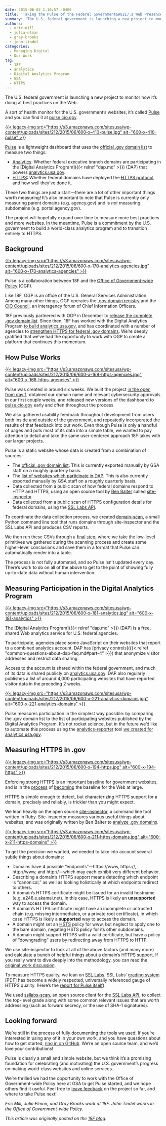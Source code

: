 ```yaml
---
date: 2015-06-03 1:10:57 -0400
title: 'Taking the Pulse of the Federal Government&#8217;s Web Presence'
summary: 'The U.S. federal government is launching a new project to monitor how it&#8217;s doing at best practices on the Web. A sort of health monitor for the U.S. government&#8217;s websites, it&#8217;s called Pulse and you can find it at pulse.cio.gov. Pulse is a lightweight dashboard that uses the official .gov domain list'
authors:
  - eric-mill
  - julia-elman
  - gray-brooks
  - john-tindel
categories:
  - Managing Digital
  - Our Work
tag:
  - 18F
  - analytics
  - Digital Analytics Program
  - GSA
  - HTTPS
---
```


The U.S. federal government is launching a new project to monitor how it&#8217;s doing at best practices on the Web.

A sort of health monitor for the U.S. government&#8217;s websites, it&#8217;s called [Pulse](https://pulse.cio.gov/) and you can find it at [pulse.cio.gov](https://pulse.cio.gov/).

[{{< legacy-img src="https://s3.amazonaws.com/sitesusa/wp-content/uploads/sites/212/2015/06/600-x-410-pulse.jpg" alt="600-x-410-pulse" >}}](https://pulse.cio.gov/)

[Pulse](https://pulse.cio.gov/) is a lightweight dashboard that uses the [official .gov domain list](https://github.com/GSA/data/blob/gh-pages/dotgov-domains/2015-03-15-federal.csv) to measure two things:

  * [Analytics](https://pulse.cio.gov/analytics/domains/): Whether federal executive branch domains are participating in the [Digital Analytics Program]({{< relref "dap.md" >}}) (DAP) that powers [analytics.usa.gov](https://analytics.usa.gov/).
  * [HTTPS](https://pulse.cio.gov/https/domains/): Whether federal domains have deployed the [HTTPS protocol](https://https.cio.gov/faq/), and how well they&#8217;ve done it.

These two things are just a start—there are a lot of other important things worth measuring! It&#8217;s also important to note that Pulse is currently only measuring parent domains (e.g. agency.gov) and is _not_ measuring subdomains (e.g. portal.agency.gov).

The project will hopefully expand over time to measure more best practices and more websites. In the meantime, Pulse is a commitment by the U.S. government to build a world-class analytics program and to transition entirely to HTTPS.

## Background

[{{< legacy-img src="https://s3.amazonaws.com/sitesusa/wp-content/uploads/sites/212/2015/06/600-x-170-analytics-agencies.jpg" alt="600-x-170-analytics-agencies" >}}](https://pulse.cio.gov/analytics/agencies/)

Pulse is a collaboration between 18F and the [Office of Government-wide Policy](http://www.gsa.gov/portal/content/104550) (OGP).

Like 18F, OGP is an office of the U.S. General Services Administration. Among many other things, OGP operates the [.gov domain registry](https://www.dotgov.gov/) and the [CIO Council](https://cio.gov/), an interagency forum of Chief Information Officers.

18F previously partnered with OGP in December to [release the complete .gov domain list](https://18f.gsa.gov/2014/12/18/a-complete-list-of-gov-domains/). Since then, 18F has worked with the Digital Analytics Program [to build analytics.usa.gov](https://18f.gsa.gov/2015/03/19/how-we-built-analytics-usa-gov/), and has coordinated with a number of agencies to [strengthen HTTPS for federal .gov domains](https://18f.gsa.gov/2015/02/09/the-first-gov-domains-hardcoded-into-your-browser-as-all-https/). We&#8217;re deeply gratified that we&#8217;ve had the opportunity to work with OGP to create a platform that continues this momentum.

## How Pulse Works

[{{< legacy-img src="https://s3.amazonaws.com/sitesusa/wp-content/uploads/sites/212/2015/06/600-x-168-https-agencies.jpg" alt="600-x-168-https-agencies" >}}](https://pulse.cio.gov/https/agencies/)

Pulse was created in around six weeks. We built the project [in the open from day 1](https://github.com/18f/pulse), obtained our domain name and relevant cybersecurity approvals in our first couple weeks, and released new versions of the dashboard to [pulse.cio.gov](https://pulse.cio.gov/) early and often throughout the process.

We also gathered usability feedback throughout development from users both inside and outside of the government, and repeatedly incorporated the results of that feedback into our work. Even though Pulse is only a handful of pages and puts most of its data into a simple table, we wanted to pay attention to detail and take the same user-centered approach 18F takes with our larger projects.

Pulse is a static website whose data is created from a combination of sources:

  * The [official .gov domain list](https://github.com/GSA/data/blob/gh-pages/dotgov-domains/2015-03-15-federal.csv). This is currently exported manually by GSA staff on a roughly quarterly basis.
  * The [list of websites which participate in DAP](https://analytics.usa.gov/data/sites.csv). This is also currently exported manually by GSA staff on a roughly quarterly basis.
  * Data collected from a public scan of how federal domains respond to HTTP and HTTPS, using an open source tool by [Ben Balter](https://twitter.com/benbalter) called [site-inspector](https://github.com/benbalter/site-inspector).
  * Data collected from a public scan of HTTPS configuration details for federal domains, using the [SSL Labs API](https://github.com/ssllabs/ssllabs-scan/blob/stable/ssllabs-api-docs.md).

To coordinate the data collection process, we created [domain-scan](https://github.com/18F/domain-scan), a small Python command line tool that runs domains through site-inspector and the SSL Labs API and produces CSV reports.

We then run these CSVs through a [final step](https://github.com/18F/pulse/blob/master/data/data.py), where we take the low-level primitives we gathered during the scanning process and create some higher-level conclusions and save them in a format that Pulse can automatically render into a table.

The process is not fully automated, and so Pulse isn&#8217;t updated every day. There&#8217;s work to do on all of the above to get to the point of showing fully up-to-date data without human intervention.

## Measuring Participation in the Digital Analytics Program

[{{< legacy-img src="https://s3.amazonaws.com/sitesusa/wp-content/uploads/sites/212/2015/06/600-x-181-analytics.jpg" alt="600-x-181-analytics" >}}](https://pulse.cio.gov/analytics/domains/)

The [Digital Analytics Program]({{< relref "dap.md" >}}) (DAP) is a free, shared Web analytics service for U.S. federal agencies.

To participate, agencies place some JavaScript on their websites that report to a combined analytics account. DAP has [privacy controls]({{< relref "common-questions-about-dap-faq.md#part-4" >}}) that anonymize visitor addresses and restrict data sharing.

Access to the account is shared within the federal government, and much of its data is shared publicly on [analytics.usa.gov](https://analytics.usa.gov/). DAP also regularly publishes a list of around 4,000 participating websites that have reported visitor data in the preceding 2 weeks.

[{{< legacy-img src="https://s3.amazonaws.com/sitesusa/wp-content/uploads/sites/212/2015/06/600-x-221-analytics-domains.jpg" alt="600-x-221-analytics-domains" >}}](https://pulse.cio.gov/analytics/domains/)

Pulse measures participation in the simplest way possible: by comparing the .gov domain list to the list of participating websites published by the Digital Analytics Program. It&#8217;s not rocket science, but in the future we&#8217;d like to automate this process using the [analytics-reporter](https://github.com/18F/analytics-reporter) tool [we created for analytics.usa.gov](https://18f.gsa.gov/2015/03/19/how-we-built-analytics-usa-gov/).

## Measuring HTTPS in .gov

[{{< legacy-img src="https://s3.amazonaws.com/sitesusa/wp-content/uploads/sites/212/2015/06/600-x-194-https.jpg" alt="600-x-194-https" >}}](https://pulse.cio.gov/https/domains/)

Enforcing strong HTTPS is an [important baseline](https://18f.gsa.gov/2014/11/13/why-we-use-https-in-every-gov-website-we-make/) for government websites, and is in the [process](https://blog.mozilla.org/security/2015/04/30/deprecating-non-secure-http/) of [becoming](https://www.chromium.org/Home/chromium-security/marking-http-as-non-secure) the baseline for the Web at large.

HTTPS is simple enough to detect, but characterizing HTTPS support for a domain, precisely and reliably, is trickier than you might expect.

We lean heavily on the open source [site-inspector](https://github.com/benbalter/site-inspector), a command line tool written in Ruby. Site-inspector measures various useful things about websites, and was originally written by Ben Balter to [analyze .gov domains](http://ben.balter.com/2015/05/11/third-analysis-of-federal-executive-dotgovs/).

[{{< legacy-img src="https://s3.amazonaws.com/sitesusa/wp-content/uploads/sites/212/2015/06/600-x-211-https-domains.jpg" alt="600-x-211-https-domains" >}}](https://pulse.cio.gov/https/domains/)

To get the precision we wanted, we needed to take into account several subtle things about domains:

  * Domains have 4 possible &#8220;endpoints&#8221;—https://www, https://, http://www, and http://—which may each exhibit very different behavior.
  * Describing a domain&#8217;s HTTPS support means detecting which endpoint is &#8220;canonical,&#8221; as well as looking holistically at which endpoints redirect to others.
  * A domain&#8217;s HTTPS certificate might be issued for an invalid hostname (e.g. a248.e.akamai.net). In this case, HTTPS is likely an **unsupported** way to access the domain.
  * A domain&#8217;s HTTPS certificate might have an incomplete or untrusted chain (e.g. missing intermediates, or a private root certificate), in which case HTTPS is likely a **supported** way to access the domain.
  * A domain might set an [HSTS](https://https.cio.gov/hsts/) policy for www, but neglect to apply one to the bare domain, negating HSTS policy for its other subdomains.
  * A domain might support HTTPS with a valid certificate, but have a policy of &#8220;downgrading&#8221; users by redirecting away from HTTPS to HTTP.

We use site-inspector to look at all of the above factors (and many more) and calculate a bunch of helpful things about a domain&#8217;s HTTPS support. If you really want to dive deeply into the methodology, you can read the [original work discussion](https://github.com/benbalter/site-inspector/pull/24).

To measure HTTPS quality, we lean on [SSL Labs](https://www.ssllabs.com/). SSL Labs&#8217; [grading system](https://www.ssllabs.com/downloads/SSL_Server_Rating_Guide.pdf) [PDF] has become a widely respected, universally referenced gauge of HTTPS quality. (Here&#8217;s the [report for Pulse itself](https://www.ssllabs.com/ssltest/analyze.html?d=pulse.cio.gov)).

We used [ssllabs-scan](https://github.com/ssllabs/ssllabs-scan), an open source client for the [SSL Labs API](https://github.com/ssllabs/ssllabs-scan/blob/stable/ssllabs-api-docs.md), to collect the top-level grade along with some common relevant issues that are worth addressing (such as forward secrecy, or the use of SHA-1 signatures).

## Looking forward

We&#8217;re still in the process of fully documenting the tools we used. If you&#8217;re interested in using any of it in your own work, and you have questions about how to get started, [ring in on GitHub](https://github.com/18f/pulse/issues/new). We&#8217;re an open source team, and we&#8217;d love your contributions!

Pulse is clearly a small and simple website, but we think it&#8217;s a promising foundation for celebrating (and motivating) the U.S. government&#8217;s progress on making world-class websites and online services.

We&#8217;re thrilled we had the opportunity to work with the Office of Government-wide Policy here at GSA to get Pulse started, and we hope others find it useful. Feel free to [leave feedback](https://github.com/18F/pulse/issues/new) on the project so far, and where to take Pulse next!

_Eric Mill, Julia Elman, and Gray Brooks work at 18F. John Tindel works in the Office of Government-wide Policy._

_This article was originally posted on the [18F blog](https://18f.gsa.gov/2015/06/02/taking-the-pulse-of-the-federal-governments-web-presence/)._